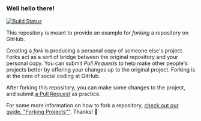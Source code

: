 ### Well hello there!
[![Build Status](https://dev.azure.com/ronitjawalekar/trial/_apis/build/status/RonitJ.Spoon-Knife?branchName=master)](https://dev.azure.com/ronitjawalekar/trial/_build/latest?definitionId=3&branchName=master)

This repository is meant to provide an example for *forking* a repository on GitHub.

Creating a *fork* is producing a personal copy of someone else's project. Forks act as a sort of bridge between the original repository and your personal copy. You can submit *Pull Requests* to help make other people's projects better by offering your changes up to the original project. Forking is at the core of social coding at GitHub.

After forking this repository, you can make some changes to the project, and submit [a Pull Request](https://github.com/octocat/Spoon-Knife/pulls) as practice.

For some more information on how to fork a repository, [check out our guide, "Forking Projects""](http://guides.github.com/overviews/forking/). Thanks! :sparkling_heart:
